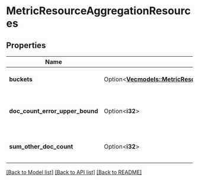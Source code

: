# MetricResourceAggregationResources

## Properties

Name | Type | Description | Notes
------------ | ------------- | ------------- | -------------
**buckets** | Option<[**Vec<models::MetricResourceAggregationResourcesBucketsInner>**](MetricResourceAggregation_resources_buckets_inner.md)> | Array of unqiue resources | [optional]
**doc_count_error_upper_bound** | Option<**i32**> | Upper bound of error in document count | [optional]
**sum_other_doc_count** | Option<**i32**> | Sum of other document counts | [optional]

[[Back to Model list]](../README.md#documentation-for-models) [[Back to API list]](../README.md#documentation-for-api-endpoints) [[Back to README]](../README.md)


